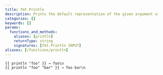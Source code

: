 ```yaml
---
title: fmt.Println
description: Prints the default representation of the given argument using the standard `fmt.Print` function and enforces a line break.
categories: []
keywords: []
params:
  functions_and_methods:
    aliases: [println]
    returnType: string
    signatures: [fmt.Println INPUT]
aliases: [/functions/println]
---
```


```go-html-template
{{ println "foo" }} → foo\n
{{ println "foo" "bar" }} → foo bar\n
```
